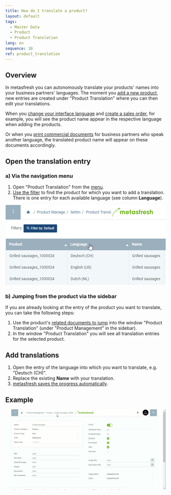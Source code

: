 ```yaml
---
title: How do I translate a product?
layout: default
tags:
  - Master Data
  - Product
  - Product Translation
lang: en
sequence: 10
ref: product_translation
---
```


## Overview
In metasfresh you can autonomously translate your products' names into your business partners' languages. The moment you [add a new product](NewProduct), new entries are created under "Product Translation" where you can then edit your translations.

When you [change your interface language](SwitchLanguage) and [create a sales order](SalesOrder_recording), for example, you will see the product name appear in the respective language when adding the products.

Or when you [print commercial documents](PrintPreview) for business partners who speak another language, the translated product name will appear on these documents accordingly.

## Open the translation entry

### a) Via the navigation menu
1. Open "Product Translation" from the [menu](Menu).
1. [Use the filter](Filtering_function) to find the product for which you want to add a translation. There is one entry for each available language (see column **Language**).

 ![](assets/Product_translation_languages.png)

### b) Jumping from the product via the sidebar
If you are already looking at the entry of the product you want to translate, you can take the following steps:

1. Use the product's [related documents to jump](JumptoviaSidebar) into the window "Product Translation" (under "Product Management" in the sidebar).
1. In the window "Product Translation" you will see all translation entries for the selected product.

## Add translations
1. Open the entry of the language into which you want to translate, e.g. "Deutsch (CH)".
1. Replace the existing **Name** with your translation.
1. [metasfresh saves the progress automatically](Saveindicator).

## Example
![](assets/Product_translation.gif)
